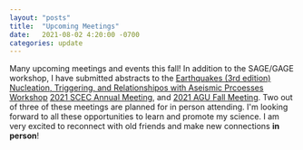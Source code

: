 ```yaml
---
layout: "posts"
title:  "Upcoming Meetings"
date:   2021-08-02 4:20:00 -0700
categories: update
---
```

Many upcoming meetings and events this fall! In addition to the SAGE/GAGE workshop, I have submitted abstracts to the [Earthquakes (3rd edition) Nucleation, Triggering, and Relationshipos with Aseismic Prcoesses Workshop](https://earthquakes3.sciencesconf.org/) [2021 SCEC Annual Meeting](https://www.scec.org/meetings), and [2021 AGU Fall Meeting](https://www.agu.org/Fall-Meeting). Two out of three of these meetings are planned for in person attending. I'm looking forward to all these opportunities to learn and promote my science.  I am very excited to reconnect with old friends and make new connections **in person**!  
